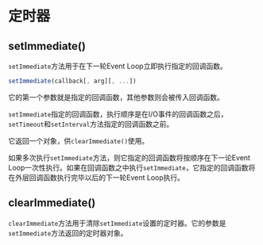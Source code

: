 # 定时器

## setImmediate()

`setImmediate`方法用于在下一轮Event Loop立即执行指定的回调函数。

```javascript
setImmediate(callback[, arg][, ...])
```

它的第一个参数就是指定的回调函数，其他参数则会被传入回调函数。

`setImmediate`指定的回调函数，执行顺序是在I/O事件的回调函数之后，`setTimeout`和`setInterval`方法指定的回调函数之前。

它返回一个对象，供`clearImmediate()`使用。

如果多次执行`setImmediate`方法，则它指定的回调函数将按顺序在下一论Event Loop一次性执行。如果在回调函数之中执行`setImmediate`，它指定的回调函数将在外层回调函数执行完毕以后的下一轮Event Loop执行。

## clearImmediate()

`clearImmediate`方法用于清除`setImmediate`设置的定时器。它的参数是`setImmediate`方法返回的定时器对象。

